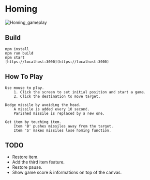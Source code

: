 # Homing
![Homing_gameplay](https://user-images.githubusercontent.com/44242823/137942840-b6a24955-4625-4c87-8015-4406b09b6448.png)

## Build
	npm install 
	npm run build
	npm start
	[https://localhost:3000](https://localhost:3000)

## How To Play
	Use mouse to play.
		1. Click the screen to set initial position and start a game.
		2. Click the destination to move target.

	Dodge missile by avoiding the head.
		A missile is added every 10 second.
		Parished missile is replaced by a new one.

	Get item by touching item.
		Item 'B' pushes missiles away from the target.
		Item 'S' makes missiles lose homing function.

## TODO
- Restore item.
- Add the third item feature.
- Restore pause.
- Show game score & informations on top of the canvas.